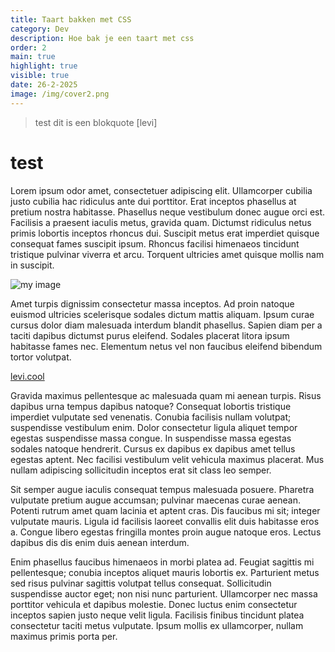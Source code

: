 ```yaml
---
title: Taart bakken met CSS
category: Dev
description: Hoe bak je een taart met css
order: 2
main: true
highlight: true
visible: true
date: 26-2-2025
image: /img/cover2.png
---
```

> test dit is een blokquote
[levi]

# test

Lorem ipsum odor amet, consectetuer adipiscing elit. Ullamcorper cubilia justo cubilia hac ridiculus ante dui porttitor. Erat inceptos phasellus at pretium nostra habitasse. Phasellus neque vestibulum donec augue orci est. Facilisis a praesent iaculis metus, gravida quam. Dictumst ridiculus netus primis lobortis inceptos rhoncus dui. Suscipit metus erat imperdiet quisque consequat fames suscipit ipsum. Rhoncus facilisi himenaeos tincidunt tristique pulvinar viverra et arcu. Torquent ultricies amet quisque mollis nam in suscipit.

![my image](/img/cover2.png)

Amet turpis dignissim consectetur massa inceptos. Ad proin natoque euismod ultricies scelerisque sodales dictum mattis aliquam. Ipsum curae cursus dolor diam malesuada interdum blandit phasellus. Sapien diam per a taciti dapibus dictumst purus eleifend. Sodales placerat litora ipsum habitasse fames nec. Elementum netus vel non faucibus eleifend bibendum tortor volutpat.

[levi.cool](https://levi.cool/)

Gravida maximus pellentesque ac malesuada quam mi aenean turpis. Risus dapibus urna tempus dapibus natoque? Consequat lobortis tristique imperdiet vulputate sed venenatis. Conubia facilisis nullam volutpat; suspendisse vestibulum enim. Dolor consectetur ligula aliquet tempor egestas suspendisse massa congue. In suspendisse massa egestas sodales natoque hendrerit. Cursus ex dapibus ex dapibus amet tellus egestas aptent. Nec facilisi vestibulum velit vehicula maximus placerat. Mus nullam adipiscing sollicitudin inceptos erat sit class leo semper.

Sit semper augue iaculis consequat tempus malesuada posuere. Pharetra vulputate pretium augue accumsan; pulvinar maecenas curae aenean. Potenti rutrum amet quam lacinia et aptent cras. Dis faucibus mi sit; integer vulputate mauris. Ligula id facilisis laoreet convallis elit duis habitasse eros a. Congue libero egestas fringilla montes proin augue natoque eros. Lectus dapibus dis dis enim duis aenean interdum.

Enim phasellus faucibus himenaeos in morbi platea ad. Feugiat sagittis mi pellentesque; conubia inceptos aliquet mauris lobortis ex. Parturient metus sed risus pulvinar sagittis volutpat tellus consequat. Sollicitudin suspendisse auctor eget; non nisi nunc parturient. Ullamcorper nec massa porttitor vehicula et dapibus molestie. Donec luctus enim consectetur inceptos sapien justo neque velit ligula. Facilisis finibus tincidunt platea consectetur taciti metus vulputate. Ipsum mollis ex ullamcorper, nullam maximus primis porta per.